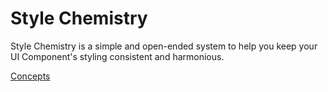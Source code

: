 # Style Chemistry

Style Chemistry is a simple and open-ended system to help you keep your UI Component's styling consistent and harmonious.

[Concepts](./docs/concepts.md)
